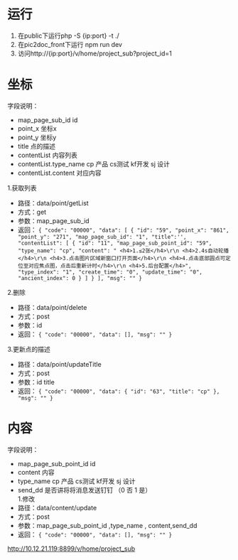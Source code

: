 # 运行
1. 在public下运行php -S {ip:port} -t ./
2. 在pic2doc_front下运行 npm run dev
3. 访问http://{ip:port}/v/home/project_sub?project_id=1


 
# 坐标
 
字段说明：
* map_page_sub_id id
* point_x 坐标x
* point_y 坐标y
* title  点的描述
* contentList 内容列表
* contentList.type_name  cp 产品 cs测试 kf开发 sj 设计 
* contentList.content  对应内容

1.获取列表

* 路径：data/point/getList
* 方式：get
* 参数：map_page_sub_id  
* 返回： 
`{
    "code": "00000",
    "data": [
        {
            "id": "59",
            "point_x": "861",
            "point_y": "271",
            "map_page_sub_id": "1",
            "title":'',
            "contentList": [
                {
                    "id": "11",
                    "map_page_sub_point_id": "59",
                    "type_name": "cp",
                    "content": " <h4>1.≤2张</h4>\r\n <h4>2.4s自动轮播</h4>\r\n <h4>3.点击图片区域新窗口打开页面</h4>\r\n <h4>4.点击底部圆点可定位至对应焦点图，点击后重新计时</h4>\r\n <h4>5.后台配置</h4>",
                    "type_index": "1",
                    "create_time": "0",
                    "update_time": "0",
                    "ancient_index": 0
                }
            ]
        }
    ],
    "msg": ""
}`

2.删除
* 路径：data/point/delete
* 方式：post
* 参数：id 
* 返回： 
`{
  "code": "00000",
  "data": [],
  "msg": ""
}`


3.更新点的描述
* 路径：data/point/updateTitle
* 方式：post
* 参数：id title
* 返回： 
`{
  "code": "00000",
  "data": {
    "id": "63",
    "title": "cp"
  },
  "msg": ""
}`


# 内容

字段说明：
* map_page_sub_point_id id
* content 内容
* type_name      cp 产品 cs测试 kf开发 sj 设计 
* send_dd   是否讲将将消息发送钉钉 （0  否  1   是）   
1.修改
* 路径：data/content/update
* 方式：post
* 参数：map_page_sub_point_id ,type_name ,  content,send_dd
* 返回： 
`{
  "code": "00000",
  "data": [],
  "msg": ""
}`




http://10.12.21.119:8899/v/home/project_sub